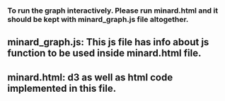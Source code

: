 ### To run the graph interactively. Please run minard.html and it should be kept with minard_graph.js file altogether.


## minard_graph.js: This js file has info about js function to be used inside minard.html file.

## minard.html: d3 as well as html code implemented in this file.
